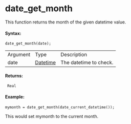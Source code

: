 # date_get_month

This function returns the month of the given datetime value.

#### Syntax:

``` gml
date_get_month(date);
```

|          |                                                                                                                         |                        |
|----------|-------------------------------------------------------------------------------------------------------------------------|------------------------|
| Argument | Type                                                                                                                    | Description            |
| date     |  [Datetime](../../../../../GameMaker_Language/GML_Reference/Maths_And_Numbers/Date_And_Time/date_current_datetime)  | The datetime to check. |

#### Returns:

``` gml
 Real
```

#### Example:

``` gml
mymonth = date_get_month(date_current_datetime());
```

This would set mymonth to the current month.
